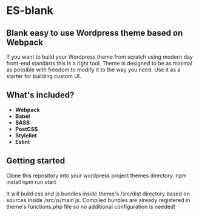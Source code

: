 <h1> ES-blank </h1>
<h2> Blank easy to use Wordpress theme based on Webpack</h2>

If you want to build your Wordpress theme from scratch using modern day front-end standarts this is a right tool.
Theme is designed to be as minimal as possible with freedom to modify it to the way you need. Use it as a starter
for building custom UI.

<h2> What's included? </h2>
<ul>
  <li><strong>Webpack</strong></li>
  <li><strong>Babel</strong></li>
  <li><strong>SASS</strong></li>
  <li><strong>PostCSS</strong></li>
  <li><strong>Stylelint</strong></li>
  <li><strong>Eslint</strong></li>
</ul>

<h2> Getting started </h2>
Clone this repository into your wordpress project themes directory.
npm install
npm run start

It will build css and js bundles inside theme's /src/dist directory based on sources inside /src/js/main.js.
Compiled bundles are already registered in theme's functions.php file so no additional configuration is needed!
